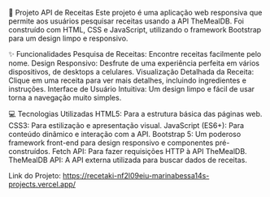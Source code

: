 🍲 Projeto API de Receitas
Este projeto é uma aplicação web responsiva que permite aos usuários pesquisar receitas usando a API TheMealDB. Foi construído com HTML, CSS e JavaScript, utilizando o framework Bootstrap para um design limpo e responsivo.

✨ Funcionalidades
Pesquisa de Receitas: Encontre receitas facilmente pelo nome.
Design Responsivo: Desfrute de uma experiência perfeita em vários dispositivos, de desktops a celulares.
Visualização Detalhada da Receita: Clique em uma receita para ver mais detalhes, incluindo ingredientes e instruções.
Interface de Usuário Intuitiva: Um design limpo e fácil de usar torna a navegação muito simples.

💻 Tecnologias Utilizadas
HTML5: Para a estrutura básica das páginas web.
CSS3: Para estilização e apresentação visual.
JavaScript (ES6+): Para conteúdo dinâmico e interação com a API.
Bootstrap 5: Um poderoso framework front-end para design responsivo e componentes pré-construídos.
Fetch API: Para fazer requisições HTTP à API TheMealDB.
TheMealDB API: A API externa utilizada para buscar dados de receitas.

Link do Projeto: https://recetaki-nf2l09eiu-marinabessa14s-projects.vercel.app/
